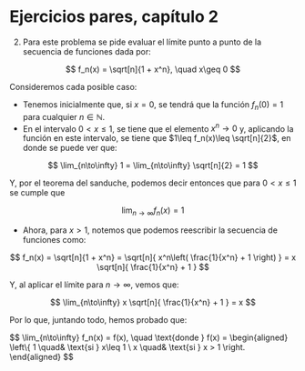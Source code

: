 # Ejercicios pares, capítulo 2

2. Para este problema se pide evaluar el límite punto a punto de la secuencia de funciones dada por:

$$ f_n(x) = \sqrt[n]{1 + x^n}, \quad x\geq 0 $$

Consideremos cada posible caso:

* Tenemos inicialmente que, si $x=0$, se tendrá que la función $f_n(0)=1$ para cualquier $n\in\mathbb{N}$.
* En el intervalo $0 < x \leq 1$, se tiene que el elemento $x^n \to 0$ y, aplicando la función en este intervalo, se tiene que $1\leq f_n(x)\leq \sqrt[n]{2}$, en donde se puede ver que:

$$ \lim_{n\to\infty} 1 = \lim_{n\to\infty} \sqrt[n]{2} = 1 $$

Y, por el teorema del sanduche, podemos decir entonces que para $0 < x \leq 1$ se cumple que

$$ \lim_{n\to\infty} f_n(x) = 1 $$

* Ahora, para $x>1$, notemos que podemos reescribir la secuencia de funciones como:

$$ f_n(x) = \sqrt[n]{1 + x^n} = \sqrt[n]{ x^n\left( \frac{1}{x^n} + 1 \right) } = x \sqrt[n]{ \frac{1}{x^n} + 1 } $$

Y, al aplicar el límite para $n\to\infty$, vemos que:

$$ \lim_{n\to\infty} x \sqrt[n]{ \frac{1}{x^n} + 1 } = x $$

Por lo que, juntando todo, hemos probado que:

$$ \lim_{n\to\infty} f_n(x) = f(x), \quad \text{donde } f(x) =
\begin{aligned}
    \left\\{
        1 \quad& \text{si } x\leq 1 \\
        x \quad& \text{si } x > 1
    \right.
\end{aligned}
$$